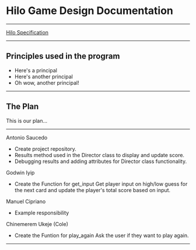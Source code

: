 # Hilo Game Design Documentation

---

[Hilo Specification](https://byui-cse.github.io/cse210-course-competency/abstraction/materials/hilo-specification.html)

---

## Principles used in the program

- Here's a principal
- Here's another principal
- Oh wow, another principal!
<!--To add a principal, start the sentence off with a * and a space followed by your sentence-->

---

## The Plan

This is our plan...

---

Antonio Saucedo

- Create project repository.
- Results method used in the Director class to display and update score.
- Debugging results and adding attributes for Director class functionality.

Godwin Iyip

- Create the Function for get_input
    Get player input on high/low guess for the next card and update the player's total score based on input.

Manuel Cipriano

- Example responsibility

Chinemerem Ukeje (Cole)

- Create the Funtion for play_again
    Ask the user if they want to play again.

---
